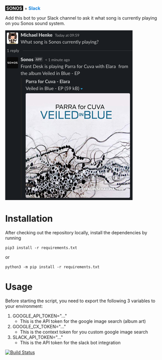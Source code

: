 <b style="color: white;background-color: black">&nbsp;SONOS&nbsp;</b>&nbsp;+&nbsp;<b style="color: #1383de">Slack</b>

Add this bot to your Slack channel to ask it what song is currently playing on you Sonos sound system.

<img src="https://github.com/aphex3k/slack-sonos/blob/master/.images/sonos-slack.png?raw=true"/>

# Installation

After checking out the repository locally, install the dependencies by running

    pip3 install -r requirements.txt

or 

    python3 -m pip install -r requirements.txt

# Usage

Before starting the script, you need to export the following 3 variables to your environment:

1. GOOGLE_API_TOKEN="..."
    - This is the API token for the google image search (album art)
1. GOOGLE_CX_TOKEN="..."
    - This is the context token for you custom google image search
1. SLACK_API_TOKEN="..."
    - This is the API token for the slack bot integration

[![Build Status](https://travis-ci.org/aphex3k/slack-sonos.svg?branch=master)](https://travis-ci.org/aphex3k/slack-sonos)
